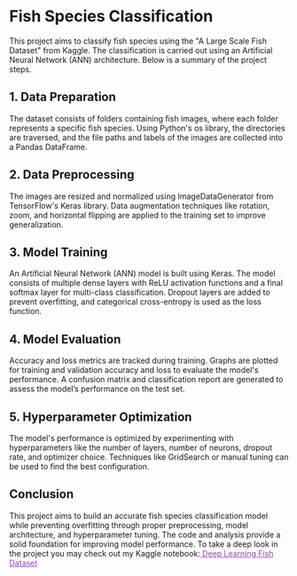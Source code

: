# Fish Species Classification 
This project aims to classify fish species using the "A Large Scale Fish Dataset" from Kaggle. The classification is carried out using an Artificial Neural Network (ANN) architecture. Below is a summary of the project steps.

## 1. Data Preparation
The dataset consists of folders containing fish images, where each folder represents a specific fish species.
Using Python's os library, the directories are traversed, and the file paths and labels of the images are collected into a Pandas DataFrame.
## 2. Data Preprocessing
The images are resized and normalized using ImageDataGenerator from TensorFlow's Keras library.
Data augmentation techniques like rotation, zoom, and horizontal flipping are applied to the training set to improve generalization.
## 3. Model Training
An Artificial Neural Network (ANN) model is built using Keras.
The model consists of multiple dense layers with ReLU activation functions and a final softmax layer for multi-class classification.
Dropout layers are added to prevent overfitting, and categorical cross-entropy is used as the loss function.
## 4. Model Evaluation
Accuracy and loss metrics are tracked during training.
Graphs are plotted for training and validation accuracy and loss to evaluate the model's performance.
A confusion matrix and classification report are generated to assess the model’s performance on the test set.
## 5. Hyperparameter Optimization
The model's performance is optimized by experimenting with hyperparameters like the number of layers, number of neurons, dropout rate, and optimizer choice.
Techniques like GridSearch or manual tuning can be used to find the best configuration.
## Conclusion
This project aims to build an accurate fish species classification model while preventing overfitting through proper preprocessing, model architecture, and hyperparameter tuning. The code and analysis provide a solid foundation for improving model performance. To take a deep look in the project you may check out my Kaggle notebook:<a href="https://www.kaggle.com/code/belizyazici/deeplearning-fishdataset" target="_blank" rel="noreferrer" style="color: #8e44ad;"> Deep Learning Fish Dataset </a>
